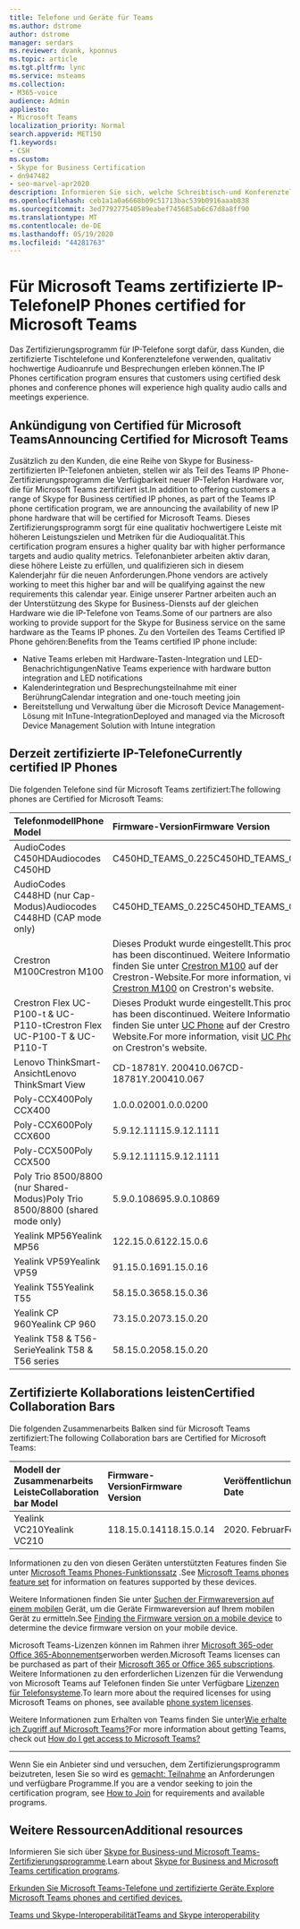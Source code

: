 ```yaml
---
title: Telefone und Geräte für Teams
ms.author: dstrome
author: dstrome
manager: serdars
ms.reviewer: dvank, kponnus
ms.topic: article
ms.tgt.pltfrm: lync
ms.service: msteams
ms.collection:
- M365-voice
audience: Admin
appliesto:
- Microsoft Teams
localization_priority: Normal
search.appverid: MET150
f1.keywords:
- CSH
ms.custom:
- Skype for Business Certification
- dn947482
- seo-marvel-apr2020
description: Informieren Sie sich, welche Schreibtisch-und Konferenztelefone für Microsoft Teams zertifiziert sind, um optimale Ergebnisse zu erzielen.
ms.openlocfilehash: ceb1a1a0a6668b09c51713bac539b0916aaab838
ms.sourcegitcommit: 3ed779277540589eabef745685ab6c67d8a8ff90
ms.translationtype: MT
ms.contentlocale: de-DE
ms.lasthandoff: 05/19/2020
ms.locfileid: "44281763"
---
```

# <a name="ip-phones-certified-for-microsoft-teams"></a><span data-ttu-id="f4db4-103">Für Microsoft Teams zertifizierte IP-Telefone</span><span class="sxs-lookup"><span data-stu-id="f4db4-103">IP Phones certified for Microsoft Teams</span></span>

<span data-ttu-id="f4db4-104">Das Zertifizierungsprogramm für IP-Telefone sorgt dafür, dass Kunden, die zertifizierte Tischtelefone und Konferenztelefone verwenden, qualitativ hochwertige Audioanrufe und Besprechungen erleben können.</span><span class="sxs-lookup"><span data-stu-id="f4db4-104">The IP Phones certification program ensures that customers using certified desk phones and conference phones will experience high quality audio calls and meetings experience.</span></span>

## <a name="announcing-certified-for-microsoft-teams"></a><span data-ttu-id="f4db4-105">Ankündigung von Certified für Microsoft Teams</span><span class="sxs-lookup"><span data-stu-id="f4db4-105">Announcing Certified for Microsoft Teams</span></span>

<span data-ttu-id="f4db4-106">Zusätzlich zu den Kunden, die eine Reihe von Skype for Business-zertifizierten IP-Telefonen anbieten, stellen wir als Teil des Teams IP Phone-Zertifizierungsprogramm die Verfügbarkeit neuer IP-Telefon Hardware vor, die für Microsoft Teams zertifiziert ist.</span><span class="sxs-lookup"><span data-stu-id="f4db4-106">In addition to offering customers a range of Skype for Business certified IP phones, as part of the Teams IP phone certification program, we are announcing the availability of new IP phone hardware that will be certified for Microsoft Teams.</span></span> <span data-ttu-id="f4db4-107">Dieses Zertifizierungsprogramm sorgt für eine qualitativ hochwertigere Leiste mit höheren Leistungszielen und Metriken für die Audioqualität.</span><span class="sxs-lookup"><span data-stu-id="f4db4-107">This certification program ensures a higher quality bar with higher performance targets and audio quality metrics.</span></span> <span data-ttu-id="f4db4-108">Telefonanbieter arbeiten aktiv daran, diese höhere Leiste zu erfüllen, und qualifizieren sich in diesem Kalenderjahr für die neuen Anforderungen.</span><span class="sxs-lookup"><span data-stu-id="f4db4-108">Phone vendors are actively working to meet this higher bar and will be qualifying against the new requirements this calendar year.</span></span> <span data-ttu-id="f4db4-109">Einige unserer Partner arbeiten auch an der Unterstützung des Skype for Business-Diensts auf der gleichen Hardware wie die IP-Telefone von Teams.</span><span class="sxs-lookup"><span data-stu-id="f4db4-109">Some of our partners are also working to provide support for the Skype for Business service on the same hardware as the Teams IP phones.</span></span> <span data-ttu-id="f4db4-110">Zu den Vorteilen des Teams Certified IP Phone gehören:</span><span class="sxs-lookup"><span data-stu-id="f4db4-110">Benefits from the Teams certified IP phone include:</span></span>

- <span data-ttu-id="f4db4-111">Native Teams erleben mit Hardware-Tasten-Integration und LED-Benachrichtigungen</span><span class="sxs-lookup"><span data-stu-id="f4db4-111">Native Teams experience with hardware button integration and LED notifications</span></span>
- <span data-ttu-id="f4db4-112">Kalenderintegration und Besprechungsteilnahme mit einer Berührung</span><span class="sxs-lookup"><span data-stu-id="f4db4-112">Calendar integration and one-touch meeting join</span></span>
- <span data-ttu-id="f4db4-113">Bereitstellung und Verwaltung über die Microsoft Device Management-Lösung mit InTune-Integration</span><span class="sxs-lookup"><span data-stu-id="f4db4-113">Deployed and managed via the Microsoft Device Management Solution with Intune integration</span></span>

## <a name="currently-certified-ip-phones"></a><span data-ttu-id="f4db4-114">Derzeit zertifizierte IP-Telefone</span><span class="sxs-lookup"><span data-stu-id="f4db4-114">Currently certified IP Phones</span></span>

<span data-ttu-id="f4db4-115">Die folgenden Telefone sind für Microsoft Teams zertifiziert:</span><span class="sxs-lookup"><span data-stu-id="f4db4-115">The following phones are Certified for Microsoft Teams:</span></span>

|<span data-ttu-id="f4db4-116">Telefonmodell</span><span class="sxs-lookup"><span data-stu-id="f4db4-116">Phone Model</span></span>|<span data-ttu-id="f4db4-117">Firmware-Version</span><span class="sxs-lookup"><span data-stu-id="f4db4-117">Firmware Version</span></span>|<span data-ttu-id="f4db4-118">Veröffentlichungsdatum</span><span class="sxs-lookup"><span data-stu-id="f4db4-118">Release Date</span></span> |
|:---|:---|:---|
|<span data-ttu-id="f4db4-119">AudioCodes C450HD</span><span class="sxs-lookup"><span data-stu-id="f4db4-119">Audiocodes C450HD</span></span> | <span data-ttu-id="f4db4-120">C450HD_TEAMS_0.225</span><span class="sxs-lookup"><span data-stu-id="f4db4-120">C450HD_TEAMS_0.225</span></span> | <span data-ttu-id="f4db4-121">März 2019</span><span class="sxs-lookup"><span data-stu-id="f4db4-121">March 2019</span></span>|
|<span data-ttu-id="f4db4-122">AudioCodes C448HD (nur Cap-Modus)</span><span class="sxs-lookup"><span data-stu-id="f4db4-122">Audiocodes C448HD (CAP mode only)</span></span> | <span data-ttu-id="f4db4-123">C450HD_TEAMS_0.225</span><span class="sxs-lookup"><span data-stu-id="f4db4-123">C450HD_TEAMS_0.225</span></span> | <span data-ttu-id="f4db4-124">März 2019</span><span class="sxs-lookup"><span data-stu-id="f4db4-124">March 2019</span></span>|
|<span data-ttu-id="f4db4-125">Crestron M100</span><span class="sxs-lookup"><span data-stu-id="f4db4-125">Crestron M100</span></span>| <span data-ttu-id="f4db4-126">Dieses Produkt wurde eingestellt.</span><span class="sxs-lookup"><span data-stu-id="f4db4-126">This product has been discontinued.</span></span> <span data-ttu-id="f4db4-127">Weitere Informationen finden Sie unter [Crestron M100](https://www.crestron.com/Products/Workspace-Solutions/Unified-Communications/Crestron-Flex-Tabletop-Conferencing-Systems/UC-M100-T) auf der Crestron-Website.</span><span class="sxs-lookup"><span data-stu-id="f4db4-127">For more information, visit [Crestron M100](https://www.crestron.com/Products/Workspace-Solutions/Unified-Communications/Crestron-Flex-Tabletop-Conferencing-Systems/UC-M100-T) on Crestron's website.</span></span> | <span data-ttu-id="f4db4-128">Eingestellt ab 5/11/2020</span><span class="sxs-lookup"><span data-stu-id="f4db4-128">Discontinued as of 5/11/2020</span></span>|
|<span data-ttu-id="f4db4-129">Crestron Flex UC-P100-t & UC-P110-t</span><span class="sxs-lookup"><span data-stu-id="f4db4-129">Crestron Flex UC-P100-T & UC-P110-T</span></span>  | <span data-ttu-id="f4db4-130">Dieses Produkt wurde eingestellt.</span><span class="sxs-lookup"><span data-stu-id="f4db4-130">This product has been discontinued.</span></span> <span data-ttu-id="f4db4-131">Weitere Informationen finden Sie unter [UC Phone]( https://www.crestron.com/Products/Workspace-Solutions/Unified-Communications/Crestron-Flex-Accessories/UC-PHONE-T-PLUS) auf der Crestron-Website.</span><span class="sxs-lookup"><span data-stu-id="f4db4-131">For more information, visit [UC Phone]( https://www.crestron.com/Products/Workspace-Solutions/Unified-Communications/Crestron-Flex-Accessories/UC-PHONE-T-PLUS) on Crestron's website.</span></span> |<span data-ttu-id="f4db4-132">Eingestellt ab 5/11/2020</span><span class="sxs-lookup"><span data-stu-id="f4db4-132">Discontinued as of 5/11/2020</span></span>|
|<span data-ttu-id="f4db4-133">Lenovo ThinkSmart-Ansicht</span><span class="sxs-lookup"><span data-stu-id="f4db4-133">Lenovo ThinkSmart View</span></span>|<span data-ttu-id="f4db4-134">CD-18781Y. 200410.067</span><span class="sxs-lookup"><span data-stu-id="f4db4-134">CD-18781Y.200410.067</span></span>|<span data-ttu-id="f4db4-135">April 2020</span><span class="sxs-lookup"><span data-stu-id="f4db4-135">April 2020</span></span>|
|<span data-ttu-id="f4db4-136">Poly-CCX400</span><span class="sxs-lookup"><span data-stu-id="f4db4-136">Poly CCX400</span></span> | <span data-ttu-id="f4db4-137">1.0.0.0200</span><span class="sxs-lookup"><span data-stu-id="f4db4-137">1.0.0.0200</span></span> | <span data-ttu-id="f4db4-138">Januar 2020</span><span class="sxs-lookup"><span data-stu-id="f4db4-138">January 2020</span></span>|
|<span data-ttu-id="f4db4-139">Poly-CCX600</span><span class="sxs-lookup"><span data-stu-id="f4db4-139">Poly CCX600</span></span> | <span data-ttu-id="f4db4-140">5.9.12.1111</span><span class="sxs-lookup"><span data-stu-id="f4db4-140">5.9.12.1111</span></span>| <span data-ttu-id="f4db4-141">Januar 2020</span><span class="sxs-lookup"><span data-stu-id="f4db4-141">January 2020</span></span>|
|<span data-ttu-id="f4db4-142">Poly-CCX500</span><span class="sxs-lookup"><span data-stu-id="f4db4-142">Poly CCX500</span></span> | <span data-ttu-id="f4db4-143">5.9.12.1111</span><span class="sxs-lookup"><span data-stu-id="f4db4-143">5.9.12.1111</span></span>| <span data-ttu-id="f4db4-144">Dezember 2019</span><span class="sxs-lookup"><span data-stu-id="f4db4-144">December 2019</span></span>|
|<span data-ttu-id="f4db4-145">Poly Trio 8500/8800 (nur Shared-Modus)</span><span class="sxs-lookup"><span data-stu-id="f4db4-145">Poly Trio 8500/8800 (shared mode only)</span></span>| <span data-ttu-id="f4db4-146">5.9.0.10869</span><span class="sxs-lookup"><span data-stu-id="f4db4-146">5.9.0.10869</span></span>|<span data-ttu-id="f4db4-147">Juni 2019</span><span class="sxs-lookup"><span data-stu-id="f4db4-147">June 2019</span></span>|
|<span data-ttu-id="f4db4-148">Yealink MP56</span><span class="sxs-lookup"><span data-stu-id="f4db4-148">Yealink MP56</span></span>| <span data-ttu-id="f4db4-149">122.15.0.6</span><span class="sxs-lookup"><span data-stu-id="f4db4-149">122.15.0.6</span></span>| <span data-ttu-id="f4db4-150">März 2020</span><span class="sxs-lookup"><span data-stu-id="f4db4-150">March 2020</span></span>|
|<span data-ttu-id="f4db4-151">Yealink VP59</span><span class="sxs-lookup"><span data-stu-id="f4db4-151">Yealink VP59</span></span> | <span data-ttu-id="f4db4-152">91.15.0.16</span><span class="sxs-lookup"><span data-stu-id="f4db4-152">91.15.0.16</span></span> |<span data-ttu-id="f4db4-153">Juni 2019</span><span class="sxs-lookup"><span data-stu-id="f4db4-153">June 2019</span></span>|
|<span data-ttu-id="f4db4-154">Yealink T55</span><span class="sxs-lookup"><span data-stu-id="f4db4-154">Yealink T55</span></span> | <span data-ttu-id="f4db4-155">58.15.0.36</span><span class="sxs-lookup"><span data-stu-id="f4db4-155">58.15.0.36</span></span> |<span data-ttu-id="f4db4-156">Mai 2019</span><span class="sxs-lookup"><span data-stu-id="f4db4-156">May 2019</span></span>|
|<span data-ttu-id="f4db4-157">Yealink CP 960</span><span class="sxs-lookup"><span data-stu-id="f4db4-157">Yealink CP 960</span></span> |<span data-ttu-id="f4db4-158">73.15.0.20</span><span class="sxs-lookup"><span data-stu-id="f4db4-158">73.15.0.20</span></span>|<span data-ttu-id="f4db4-159">Dezember 2018</span><span class="sxs-lookup"><span data-stu-id="f4db4-159">December 2018</span></span>|
|<span data-ttu-id="f4db4-160">Yealink T58 & T56-Serie</span><span class="sxs-lookup"><span data-stu-id="f4db4-160">Yealink T58 & T56 series</span></span> |<span data-ttu-id="f4db4-161">58.15.0.20</span><span class="sxs-lookup"><span data-stu-id="f4db4-161">58.15.0.20</span></span>|<span data-ttu-id="f4db4-162">Dezember 2018</span><span class="sxs-lookup"><span data-stu-id="f4db4-162">December 2018</span></span>|

## <a name="certified-collaboration-bars"></a><span data-ttu-id="f4db4-163">Zertifizierte Kollaborations leisten</span><span class="sxs-lookup"><span data-stu-id="f4db4-163">Certified Collaboration Bars</span></span>

<span data-ttu-id="f4db4-164">Die folgenden Zusammenarbeits Balken sind für Microsoft Teams zertifiziert:</span><span class="sxs-lookup"><span data-stu-id="f4db4-164">The following Collaboration bars are Certified for Microsoft Teams:</span></span>

|<span data-ttu-id="f4db4-165">Modell der Zusammenarbeits Leiste</span><span class="sxs-lookup"><span data-stu-id="f4db4-165">Collaboration bar Model</span></span>|<span data-ttu-id="f4db4-166">Firmware-Version</span><span class="sxs-lookup"><span data-stu-id="f4db4-166">Firmware Version</span></span>|<span data-ttu-id="f4db4-167">Veröffentlichungsdatum</span><span class="sxs-lookup"><span data-stu-id="f4db4-167">Release Date</span></span> |
|:---|:---|:---|
|<span data-ttu-id="f4db4-168">Yealink VC210</span><span class="sxs-lookup"><span data-stu-id="f4db4-168">Yealink VC210</span></span>| <span data-ttu-id="f4db4-169">118.15.0.14</span><span class="sxs-lookup"><span data-stu-id="f4db4-169">118.15.0.14</span></span>|<span data-ttu-id="f4db4-170">2020. Februar</span><span class="sxs-lookup"><span data-stu-id="f4db4-170">February 2020</span></span>|

<span data-ttu-id="f4db4-171">Informationen zu den von diesen Geräten unterstützten Features finden Sie unter [Microsoft Teams Phones-Funktionssatz](/MicrosoftTeams/devices/phones-for-teams#microsoft-teams-phones-feature-set) .</span><span class="sxs-lookup"><span data-stu-id="f4db4-171">See [Microsoft Teams phones feature set](/MicrosoftTeams/devices/phones-for-teams#microsoft-teams-phones-feature-set) for information on features supported by these devices.</span></span>

<span data-ttu-id="f4db4-172">Weitere Informationen finden Sie unter [Suchen der Firmwareversion auf einem mobilen](/MicrosoftTeams/devices/phones-for-teams#finding-the-firmware-version-on-a-mobile-device) Gerät, um die Geräte Firmwareversion auf Ihrem mobilen Gerät zu ermitteln.</span><span class="sxs-lookup"><span data-stu-id="f4db4-172">See [Finding the Firmware version on a mobile device](/MicrosoftTeams/devices/phones-for-teams#finding-the-firmware-version-on-a-mobile-device) to determine the device firmware version on your mobile device.</span></span>

<span data-ttu-id="f4db4-173">Microsoft Teams-Lizenzen können im Rahmen ihrer [Microsoft 365-oder Office 365-Abonnements](https://docs.microsoft.com/office365/servicedescriptions/teams-service-description)erworben werden.</span><span class="sxs-lookup"><span data-stu-id="f4db4-173">Microsoft Teams licenses can be purchased as part of their [Microsoft 365 or Office 365 subscriptions](https://docs.microsoft.com/office365/servicedescriptions/teams-service-description).</span></span> <span data-ttu-id="f4db4-174">Weitere Informationen zu den erforderlichen Lizenzen für die Verwendung von Microsoft Teams auf Telefonen finden Sie unter Verfügbare [Lizenzen für Telefonsysteme](https://products.office.com/microsoft-teams/voice-calling).</span><span class="sxs-lookup"><span data-stu-id="f4db4-174">To learn more about the required licenses for using Microsoft Teams on phones, see available [phone system licenses](https://products.office.com/microsoft-teams/voice-calling).</span></span>

<span data-ttu-id="f4db4-175">Weitere Informationen zum Erhalten von Teams finden Sie unter[Wie erhalte ich Zugriff auf Microsoft Teams?](https://support.office.com/article/fc7f1634-abd3-4f26-a597-9df16e4ca65b)</span><span class="sxs-lookup"><span data-stu-id="f4db4-175">For more information about getting Teams, check out [How do I get access to Microsoft Teams?](https://support.office.com/article/fc7f1634-abd3-4f26-a597-9df16e4ca65b)</span></span>

* * *

<span data-ttu-id="f4db4-176">Wenn Sie ein Anbieter sind und versuchen, dem Zertifizierungsprogramm beizutreten, lesen Sie so wird es [gemacht: Teilnahme](https://docs.microsoft.com/skypeforbusiness/certification/how-to-join) an Anforderungen und verfügbare Programme.</span><span class="sxs-lookup"><span data-stu-id="f4db4-176">If you are a vendor seeking to join the certification program, see [How to Join](https://docs.microsoft.com/skypeforbusiness/certification/how-to-join) for requirements and available programs.</span></span>

## <a name="additional-resources"></a><span data-ttu-id="f4db4-177">Weitere Ressourcen</span><span class="sxs-lookup"><span data-stu-id="f4db4-177">Additional resources</span></span>

<span data-ttu-id="f4db4-178">Informieren Sie sich über [Skype for Business-und Microsoft Teams-Zertifizierungsprogramme](https://docs.microsoft.com/SkypeForBusiness/certification/overview).</span><span class="sxs-lookup"><span data-stu-id="f4db4-178">Learn about [Skype for Business and Microsoft Teams certification programs](https://docs.microsoft.com/SkypeForBusiness/certification/overview).</span></span>

[<span data-ttu-id="f4db4-179">Erkunden Sie Microsoft Teams-Telefone und zertifizierte Geräte.</span><span class="sxs-lookup"><span data-stu-id="f4db4-179">Explore Microsoft Teams phones and certified devices.</span></span>](https://products.office.com/microsoft-teams/across-devices/devices)

[<span data-ttu-id="f4db4-180">Teams und Skype-Interoperabilität</span><span class="sxs-lookup"><span data-stu-id="f4db4-180">Teams and Skype interoperability</span></span>](../teams-skype-interop.md)
